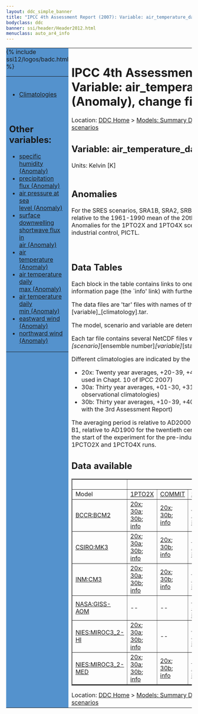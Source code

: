 ```yaml
---
layout: ddc_simple_banner
title: "IPCC 4th Assessment Report (2007): Variable: air_temperature_daily_max (Anomaly), change fields"
bodyclass: ddc
banner: ssi/header/Header2012.html
menuclass: auto_ar4_info
---
```



<table width="100%" border="0" cellspacing="0" cellpadding="0" style="border-collapse: collapse;">
<tr style="margin:0;padding:0;border:0;">
<td style="margin:0;padding:0;border:0;height:1pt;width:150pt;background:#5492CD;" valign="top" >

<div id="lh-col2" class="auto_ar4_info">
<table class="menumain" bgcolor="#5492CD" cellspacing="0" width="100%" border="0">
<tr><td>

<br/>
<ul><li><a href="var-air_temperature_daily_max.html">Climatologies</a></li></ul><br/>

<h2> Other variables:</h2>
<ul>
<li><a href="var-specific_humidity-change.html">specific<br/> humidity (Anomaly)</a></li>
<li><a href="var-precipitation_flux-change.html">precipitation<br/> flux (Anomaly)</a></li>
<li><a href="var-air_pressure_at_sea_level-change.html">air pressure at sea<br/> level (Anomaly)</a></li>
<li><a href="var-surface_downwelling_shortwave_flux_in_air-change.html">surface downwelling<br/> shortwave flux in<br/> air (Anomaly)</a></li>
<li><a href="var-air_temperature-change.html">air<br/> temperature (Anomaly)</a></li>
<li><a href="var-air_temperature_daily_max-change.html">air temperature daily<br/> max (Anomaly)</a></li>
<li><a href="var-air_temperature_daily_min-change.html">air temperature daily<br/> min (Anomaly)</a></li>
<li><a href="var-eastward_wind-change.html">eastward wind (Anomaly)</a></li>
<li><a href="var-northward_wind-change.html">northward wind (Anomaly)</a></li>
</ul>

</td></tr> 
{% include ssi12/logos/badc.html %}
</table>
</div>
</td>
<td><h1>IPCC 4th Assessment Report (2007): Variable: air_temperature_daily_max (Anomaly), change fields</h1>

<!-- Breadcrumb1 -->
<div id="breadcrumb1" align="left">
Location: <a href="/index.html">DDC Home</a> > <a href="/sim/gcm_clim/">Models: Summary Data</a>
> <a href="/sim/gcm_clim/SRES_AR4/index.html">AR4 (2007): SRES scenarios</a>
</div>
<!-- End of Breadcrumb1 --><h2>Variable: air_temperature_daily_max</h2>
Units: Kelvin [K]<br/>

<br/>

<h2>Anomalies</h2>

For the SRES scenarios, SRA1B, SRA2, SRB1, anomalies are calculated relative to
the 1961-1990 mean of the 20th century simulation, 20C3M. Anomalies for the
1PTO2X and 1PTO4X scenarios are relative to the pre-industrial control, PICTL.

<br/>
<h2> Data Tables</h2>

Each block in the table contains links to one or more data files and
to one information page (the `info' link) with further information.
<p/>

The data files are 'tar' files with names of the form
[model]_[scenario]_[variable]_[climatology].tar.
<p/>

The model, scenario and variable are determined by the position in
the table.
<p/>

Each tar file contains several NetCDF files with names of the form:
[model]_[scenario]_[ensemble number]_[variable]_[start-year]-[end-year].nc.
<p/>

Different climatologies are indicated by the links within each table entry.
<ul>
<li>20x: Twenty year averages, +20-39, +46-65, +80-99, +180-199 (as used in Chapt. 10 of IPCC 2007)</li>
<li>30a: Thirty year averages, +01-30, +31-60, +61-90 (as used in the observational climatologies)</li>
<li>30b: Thirty year averages, +10-39, +40-69, +70-99 (for compatibility with the 3rd Assessment Report)</li>
</ul>
The averaging period is relative to AD2000 for SRES scenarios A1B, A2 and B1,
relative to AD1900 for the twentieth century run (20C3M) and relative to the
start of the experiment for the pre-industrial control (PICTL) and the
1PCTO2X and 1PCTO4X runs.
<p/>

<h2>Data available</h2>

<table class="data-table"  border="2">
<tr><td></td>
<td colspan="6" align="center">Scenario</td>
</tr>
<tr><td>Model</td>
      <td><a href="scenario-1PTO2X-change.html">1PTO2X</a></td>
      <td><a href="scenario-COMMIT-change.html">COMMIT</a></td>
      <td><a href="scenario-SRA1B-change.html">SRA1B</a></td>
      <td><a href="scenario-SRB1-change.html">SRB1</a></td>
      <td><a href="scenario-SRA2-change.html">SRA2</a></td>
      <td><a href="scenario-1PTO4X-change.html">1PTO4X</a></td>
</tr>
<tr><td class="data-table-col1"><a href="model-BCCR-BCM2-change.html">BCCR:BCM2</a></td>
      <td class="data-table-item">
      <a href="http://apps.ipcc-data.org/cgi-bin/downl/ar4_nc/tasmax-change/BCM2_1PTO2X_tasmax-change_oc20x.tar">20x</a>;
      <a href="http://apps.ipcc-data.org/cgi-bin/downl/ar4_nc/tasmax-change/BCM2_1PTO2X_tasmax-change_oc30a.tar">30a</a>;
      <a href="http://apps.ipcc-data.org/cgi-bin/downl/ar4_nc/tasmax-change/BCM2_1PTO2X_tasmax-change_oc30b.tar">30b</a>;
      <a href="/ar4/info/BCCR-BCM2_1PTO2X_tasmax.html">info</a></td>
      <td class="data-table-item">
      <a href="http://apps.ipcc-data.org/cgi-bin/downl/ar4_nc/tasmax-change/BCM2_COMMIT_tasmax-change_c20x.tar">20x</a>;
      <a href="http://apps.ipcc-data.org/cgi-bin/downl/ar4_nc/tasmax-change/BCM2_COMMIT_tasmax-change_c30b.tar">30b</a>;
      <a href="/ar4/info/BCCR-BCM2_COMMIT_tasmax.html">info</a></td>
      <td class="data-table-item">
      <a href="http://apps.ipcc-data.org/cgi-bin/downl/ar4_nc/tasmax-change/BCM2_SRA1B_tasmax-change_c20x.tar">20x</a>;
      <a href="http://apps.ipcc-data.org/cgi-bin/downl/ar4_nc/tasmax-change/BCM2_SRA1B_tasmax-change_c30b.tar">30b</a>;
      <a href="/ar4/info/BCCR-BCM2_SRA1B_tasmax.html">info</a></td>
      <td class="data-table-item">
      <a href="http://apps.ipcc-data.org/cgi-bin/downl/ar4_nc/tasmax-change/BCM2_SRB1_tasmax-change_c20x.tar">20x</a>;
      <a href="http://apps.ipcc-data.org/cgi-bin/downl/ar4_nc/tasmax-change/BCM2_SRB1_tasmax-change_c30b.tar">30b</a>;
      <a href="/ar4/info/BCCR-BCM2_SRB1_tasmax.html">info</a></td>
      <td class="data-table-empty">--</td>
      <td class="data-table-empty">--</td>
</tr>
<tr><td class="data-table-col1"><a href="model-CSIRO-MK3-change.html">CSIRO:MK3</a></td>
      <td class="data-table-item">
      <a href="http://apps.ipcc-data.org/cgi-bin/downl/ar4_nc/tasmax-change/CSMK3_1PTO2X_tasmax-change_oc20x.tar">20x</a>;
      <a href="http://apps.ipcc-data.org/cgi-bin/downl/ar4_nc/tasmax-change/CSMK3_1PTO2X_tasmax-change_oc30a.tar">30a</a>;
      <a href="http://apps.ipcc-data.org/cgi-bin/downl/ar4_nc/tasmax-change/CSMK3_1PTO2X_tasmax-change_oc30b.tar">30b</a>;
      <a href="/ar4/info/CSIRO-MK3_1PTO2X_tasmax.html">info</a></td>
      <td class="data-table-item">
      <a href="http://apps.ipcc-data.org/cgi-bin/downl/ar4_nc/tasmax-change/CSMK3_COMMIT_tasmax-change_c20x.tar">20x</a>;
      <a href="http://apps.ipcc-data.org/cgi-bin/downl/ar4_nc/tasmax-change/CSMK3_COMMIT_tasmax-change_c30b.tar">30b</a>;
      <a href="/ar4/info/CSIRO-MK3_COMMIT_tasmax.html">info</a></td>
      <td class="data-table-item">
      <a href="http://apps.ipcc-data.org/cgi-bin/downl/ar4_nc/tasmax-change/CSMK3_SRA1B_tasmax-change_c20x.tar">20x</a>;
      <a href="http://apps.ipcc-data.org/cgi-bin/downl/ar4_nc/tasmax-change/CSMK3_SRA1B_tasmax-change_c30b.tar">30b</a>;
      <a href="/ar4/info/CSIRO-MK3_SRA1B_tasmax.html">info</a></td>
      <td class="data-table-item">
      <a href="http://apps.ipcc-data.org/cgi-bin/downl/ar4_nc/tasmax-change/CSMK3_SRB1_tasmax-change_c20x.tar">20x</a>;
      <a href="http://apps.ipcc-data.org/cgi-bin/downl/ar4_nc/tasmax-change/CSMK3_SRB1_tasmax-change_c30b.tar">30b</a>;
      <a href="/ar4/info/CSIRO-MK3_SRB1_tasmax.html">info</a></td>
      <td class="data-table-item">
      <a href="http://apps.ipcc-data.org/cgi-bin/downl/ar4_nc/tasmax-change/CSMK3_SRA2_tasmax-change_c20x.tar">20x</a>;
      <a href="http://apps.ipcc-data.org/cgi-bin/downl/ar4_nc/tasmax-change/CSMK3_SRA2_tasmax-change_c30b.tar">30b</a>;
      <a href="/ar4/info/CSIRO-MK3_SRA2_tasmax.html">info</a></td>
      <td class="data-table-empty">--</td>
</tr>
<tr><td class="data-table-col1"><a href="model-INM-CM3-change.html">INM:CM3</a></td>
      <td class="data-table-item">
      <a href="http://apps.ipcc-data.org/cgi-bin/downl/ar4_nc/tasmax-change/INCM3_1PTO2X_tasmax-change_oc20x.tar">20x</a>;
      <a href="http://apps.ipcc-data.org/cgi-bin/downl/ar4_nc/tasmax-change/INCM3_1PTO2X_tasmax-change_oc30a.tar">30a</a>;
      <a href="http://apps.ipcc-data.org/cgi-bin/downl/ar4_nc/tasmax-change/INCM3_1PTO2X_tasmax-change_oc30b.tar">30b</a>;
      <a href="/ar4/info/INM-CM3_1PTO2X_tasmax.html">info</a></td>
      <td class="data-table-item">
      <a href="http://apps.ipcc-data.org/cgi-bin/downl/ar4_nc/tasmax-change/INCM3_COMMIT_tasmax-change_c20x.tar">20x</a>;
      <a href="http://apps.ipcc-data.org/cgi-bin/downl/ar4_nc/tasmax-change/INCM3_COMMIT_tasmax-change_c30b.tar">30b</a>;
      <a href="/ar4/info/INM-CM3_COMMIT_tasmax.html">info</a></td>
      <td class="data-table-item">
      <a href="http://apps.ipcc-data.org/cgi-bin/downl/ar4_nc/tasmax-change/INCM3_SRA1B_tasmax-change_c20x.tar">20x</a>;
      <a href="http://apps.ipcc-data.org/cgi-bin/downl/ar4_nc/tasmax-change/INCM3_SRA1B_tasmax-change_c30b.tar">30b</a>;
      <a href="/ar4/info/INM-CM3_SRA1B_tasmax.html">info</a></td>
      <td class="data-table-item">
      <a href="http://apps.ipcc-data.org/cgi-bin/downl/ar4_nc/tasmax-change/INCM3_SRB1_tasmax-change_c20x.tar">20x</a>;
      <a href="http://apps.ipcc-data.org/cgi-bin/downl/ar4_nc/tasmax-change/INCM3_SRB1_tasmax-change_c30b.tar">30b</a>;
      <a href="/ar4/info/INM-CM3_SRB1_tasmax.html">info</a></td>
      <td class="data-table-item">
      <a href="http://apps.ipcc-data.org/cgi-bin/downl/ar4_nc/tasmax-change/INCM3_SRA2_tasmax-change_c20x.tar">20x</a>;
      <a href="http://apps.ipcc-data.org/cgi-bin/downl/ar4_nc/tasmax-change/INCM3_SRA2_tasmax-change_c30b.tar">30b</a>;
      <a href="/ar4/info/INM-CM3_SRA2_tasmax.html">info</a></td>
      <td class="data-table-item">
      <a href="http://apps.ipcc-data.org/cgi-bin/downl/ar4_nc/tasmax-change/INCM3_1PTO4X_tasmax-change_oc20x.tar">20x</a>;
      <a href="http://apps.ipcc-data.org/cgi-bin/downl/ar4_nc/tasmax-change/INCM3_1PTO4X_tasmax-change_oc30a.tar">30a</a>;
      <a href="http://apps.ipcc-data.org/cgi-bin/downl/ar4_nc/tasmax-change/INCM3_1PTO4X_tasmax-change_oc30b.tar">30b</a>;
      <a href="/ar4/info/INM-CM3_1PTO4X_tasmax.html">info</a></td>
</tr>
<tr><td class="data-table-col1"><a href="model-NASA-GISS-AOM-change.html">NASA:GISS-AOM</a></td>
      <td class="data-table-empty">--</td>
      <td class="data-table-empty">--</td>
      <td class="data-table-item">
      <a href="http://apps.ipcc-data.org/cgi-bin/downl/ar4_nc/tasmax-change/GIAOM_SRA1B_tasmax-change_c20x.tar">20x</a>;
      <a href="http://apps.ipcc-data.org/cgi-bin/downl/ar4_nc/tasmax-change/GIAOM_SRA1B_tasmax-change_c30b.tar">30b</a>;
      <a href="/ar4/info/NASA-GISS-AOM_SRA1B_tasmax.html">info</a></td>
      <td class="data-table-item">
      <a href="http://apps.ipcc-data.org/cgi-bin/downl/ar4_nc/tasmax-change/GIAOM_SRB1_tasmax-change_c20x.tar">20x</a>;
      <a href="http://apps.ipcc-data.org/cgi-bin/downl/ar4_nc/tasmax-change/GIAOM_SRB1_tasmax-change_c30b.tar">30b</a>;
      <a href="/ar4/info/NASA-GISS-AOM_SRB1_tasmax.html">info</a></td>
      <td class="data-table-empty">--</td>
      <td class="data-table-empty">--</td>
</tr>
<tr><td class="data-table-col1"><a href="model-NIES-MIROC3_2-HI-change.html">NIES:MIROC3_2-HI</a></td>
      <td class="data-table-item">
      <a href="http://apps.ipcc-data.org/cgi-bin/downl/ar4_nc/tasmax-change/MIHR_1PTO2X_tasmax-change_oc20x.tar">20x</a>;
      <a href="http://apps.ipcc-data.org/cgi-bin/downl/ar4_nc/tasmax-change/MIHR_1PTO2X_tasmax-change_oc30a.tar">30a</a>;
      <a href="http://apps.ipcc-data.org/cgi-bin/downl/ar4_nc/tasmax-change/MIHR_1PTO2X_tasmax-change_oc30b.tar">30b</a>;
      <a href="/ar4/info/NIES-MIROC3_2-HI_1PTO2X_tasmax.html">info</a></td>
      <td class="data-table-empty">--</td>
      <td class="data-table-item">
      <a href="http://apps.ipcc-data.org/cgi-bin/downl/ar4_nc/tasmax-change/MIHR_SRA1B_tasmax-change_c20x.tar">20x</a>;
      <a href="http://apps.ipcc-data.org/cgi-bin/downl/ar4_nc/tasmax-change/MIHR_SRA1B_tasmax-change_c30b.tar">30b</a>;
      <a href="/ar4/info/NIES-MIROC3_2-HI_SRA1B_tasmax.html">info</a></td>
      <td class="data-table-item">
      <a href="http://apps.ipcc-data.org/cgi-bin/downl/ar4_nc/tasmax-change/MIHR_SRB1_tasmax-change_c20x.tar">20x</a>;
      <a href="http://apps.ipcc-data.org/cgi-bin/downl/ar4_nc/tasmax-change/MIHR_SRB1_tasmax-change_c30b.tar">30b</a>;
      <a href="/ar4/info/NIES-MIROC3_2-HI_SRB1_tasmax.html">info</a></td>
      <td class="data-table-empty">--</td>
      <td class="data-table-empty">--</td>
</tr>
<tr><td class="data-table-col1"><a href="model-NIES-MIROC3_2-MED-change.html">NIES:MIROC3_2-MED</a></td>
      <td class="data-table-item">
      <a href="http://apps.ipcc-data.org/cgi-bin/downl/ar4_nc/tasmax-change/MIMR_1PTO2X_tasmax-change_oc20x.tar">20x</a>;
      <a href="http://apps.ipcc-data.org/cgi-bin/downl/ar4_nc/tasmax-change/MIMR_1PTO2X_tasmax-change_oc30a.tar">30a</a>;
      <a href="http://apps.ipcc-data.org/cgi-bin/downl/ar4_nc/tasmax-change/MIMR_1PTO2X_tasmax-change_oc30b.tar">30b</a>;
      <a href="/ar4/info/NIES-MIROC3_2-MED_1PTO2X_tasmax.html">info</a></td>
      <td class="data-table-item">
      <a href="http://apps.ipcc-data.org/cgi-bin/downl/ar4_nc/tasmax-change/MIMR_COMMIT_tasmax-change_c20x.tar">20x</a>;
      <a href="http://apps.ipcc-data.org/cgi-bin/downl/ar4_nc/tasmax-change/MIMR_COMMIT_tasmax-change_c30b.tar">30b</a>;
      <a href="/ar4/info/NIES-MIROC3_2-MED_COMMIT_tasmax.html">info</a></td>
      <td class="data-table-item">
      <a href="http://apps.ipcc-data.org/cgi-bin/downl/ar4_nc/tasmax-change/MIMR_SRA1B_tasmax-change_c20x.tar">20x</a>;
      <a href="http://apps.ipcc-data.org/cgi-bin/downl/ar4_nc/tasmax-change/MIMR_SRA1B_tasmax-change_c30b.tar">30b</a>;
      <a href="/ar4/info/NIES-MIROC3_2-MED_SRA1B_tasmax.html">info</a></td>
      <td class="data-table-item">
      <a href="http://apps.ipcc-data.org/cgi-bin/downl/ar4_nc/tasmax-change/MIMR_SRB1_tasmax-change_c20x.tar">20x</a>;
      <a href="http://apps.ipcc-data.org/cgi-bin/downl/ar4_nc/tasmax-change/MIMR_SRB1_tasmax-change_c30b.tar">30b</a>;
      <a href="/ar4/info/NIES-MIROC3_2-MED_SRB1_tasmax.html">info</a></td>
      <td class="data-table-item">
      <a href="http://apps.ipcc-data.org/cgi-bin/downl/ar4_nc/tasmax-change/MIMR_SRA2_tasmax-change_c20x.tar">20x</a>;
      <a href="http://apps.ipcc-data.org/cgi-bin/downl/ar4_nc/tasmax-change/MIMR_SRA2_tasmax-change_c30b.tar">30b</a>;
      <a href="/ar4/info/NIES-MIROC3_2-MED_SRA2_tasmax.html">info</a></td>
      <td class="data-table-item">
      <a href="http://apps.ipcc-data.org/cgi-bin/downl/ar4_nc/tasmax-change/MIMR_1PTO4X_tasmax-change_oc20x.tar">20x</a>;
      <a href="http://apps.ipcc-data.org/cgi-bin/downl/ar4_nc/tasmax-change/MIMR_1PTO4X_tasmax-change_oc30a.tar">30a</a>;
      <a href="http://apps.ipcc-data.org/cgi-bin/downl/ar4_nc/tasmax-change/MIMR_1PTO4X_tasmax-change_oc30b.tar">30b</a>;
      <a href="/ar4/info/NIES-MIROC3_2-MED_1PTO4X_tasmax.html">info</a></td>
</tr>
</table>
<!-- Breadcrumb2 -->
<div id="breadcrumb2" align="left">
Location: <a href="/index.html">DDC Home</a> > <a href="/sim/gcm_clim/">Models: Summary Data</a>
> <a href="/sim/gcm_clim/SRES_AR4/index.html">AR4 (2007): SRES scenarios</a>
</div>
<!-- End of Breadcrumb2 --></td></tr></table>
